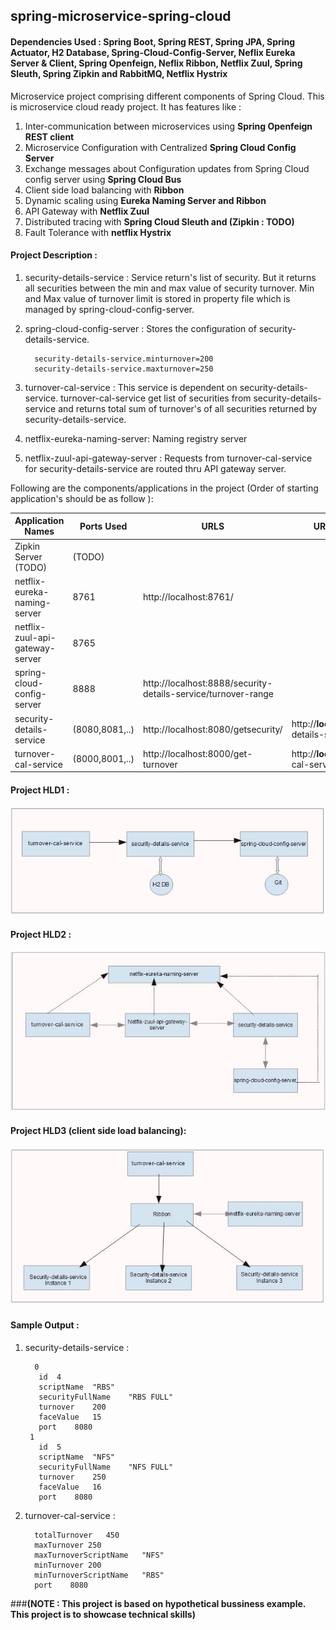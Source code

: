 ## spring-microservice-spring-cloud
#### Dependencies Used : Spring Boot, Spring REST, Spring JPA, Spring Actuator, H2 Database, Spring-Cloud-Config-Server, Neflix Eureka Server & Client, Spring Openfeign, Neflix Ribbon, Netflix Zuul, Spring Sleuth, Spring Zipkin and RabbitMQ, Netflix Hystrix  

Microservice project comprising different components of Spring Cloud. This is microservice cloud ready project.
It has features like :
  1. Inter-communication between microservices using **Spring Openfeign REST client**
  2. Microservice Configuration with Centralized **Spring Cloud Config Server**
  3. Exchange messages about Configuration updates from Spring Cloud config server using **Spring Cloud Bus**
  5. Client side load balancing with **Ribbon**
  6. Dynamic scaling using **Eureka Naming Server and Ribbon**
  7. API Gateway with **Netflix Zuul**
  8. Distributed tracing with **Spring Cloud Sleuth and (Zipkin : TODO)**
  9. Fault Tolerance with **netflix Hystrix**


 #### Project Description :
  1. security-details-service : Service return's list of security. But it returns all securities between the min and max value of security turnover. Min and Max value 
  of turnover limit is stored in property file which is managed by spring-cloud-config-server.
 
  2. spring-cloud-config-server : Stores the configuration of security-details-service.
        
        ```
          security-details-service.minturnover=200
          security-details-service.maxturnover=250
        ```
   3. turnover-cal-service : This service is dependent on  security-details-service. turnover-cal-service get list of securities from  security-details-service and returns total sum of turnover's of all securities returned by security-details-service.      
 
   4. netflix-eureka-naming-server: Naming registry server
   5. netflix-zuul-api-gateway-server : Requests from turnover-cal-service for security-details-service are routed thru API gateway server.
 

 Following are the components/applications in the project (Order of starting application's should be as follow ):
 
 | Application Names                     | Ports Used     |  URLS                                              |URL via API Gateway                          |
 | ------------------------------------- | -------------- | -------------------------------------------------- |---------------------------------------------
 |Zipkin Server (TODO)                   |(TODO)          |                                                    |   |
 |netflix-eureka-naming-server           |8761            |http://localhost:8761/                              ||
 |netflix-zuul-api-gateway-server        |8765            |                                                    ||
 |spring-cloud-config-server             |8888            |http://localhost:8888/security-details-service/turnover-range  ||
 |security-details-service               |(8080,8081,..)  |http://localhost:8080/getsecurity/                  |http://**localhost:8765**/security-details-service/getsecurity/|
 |turnover-cal-service                   |(8000,8001,..)  |http://localhost:8000/get-turnover                  |http://**localhost:8765**/turnover-cal-service/get-turnover/|
 

 #### Project HLD1 :
 
 ![alt text](https://github.com/swapneelgosavi/spring-microservice-spring-cloud/blob/master/readme_images/HLD.JPG)
 
 #### Project HLD2 :
 
 ![alt text](https://github.com/swapneelgosavi/spring-microservice-spring-cloud/blob/master/readme_images/HLD2.JPG)

 #### Project HLD3 (client side load balancing):
 
 ![alt text](https://github.com/swapneelgosavi/spring-microservice-spring-cloud/blob/master/readme_images/HLD3.JPG)


 #### Sample Output :
  1. security-details-service : 
     ```
       0	
        id	4
        scriptName	"RBS"
        securityFullName	"RBS FULL"
        turnover	200
        faceValue	15
        port	8080
      1	
        id	5
        scriptName	"NFS"
        securityFullName	"NFS FULL"
        turnover	250
        faceValue	16
        port	8080
     ``` 
 
  2. turnover-cal-service :
  
      ```
        totalTurnover	450
        maxTurnover	250
        maxTurnoverScriptName	"NFS"
        minTurnover	200
        minTurnoverScriptName	"RBS"
        port	8080
      ```
  


###**(NOTE : This project is based on hypothetical bussiness example. This project is to showcase technical skills)**


